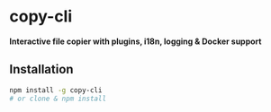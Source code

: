 # copy-cli

**Interactive file copier with plugins, i18n, logging & Docker support**

## Installation

```bash
npm install -g copy-cli
# or clone & npm install
